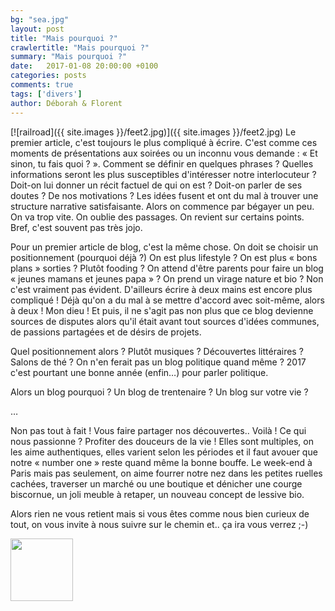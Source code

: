```yaml
---
bg: "sea.jpg"
layout: post
title: "Mais pourquoi ?"
crawlertitle: "Mais pourquoi ?"
summary: "Mais pourquoi ?"
date:   2017-01-08 20:00:00 +0100
categories: posts
comments: true
tags: ['divers']
author: Déborah & Florent
---
```


[![railroad]({{ site.images }}/feet2.jpg)]({{ site.images }}/feet2.jpg)
Le premier article, c'est toujours le plus compliqué à écrire. C'est comme ces moments de présentations aux soirées ou un inconnu vous demande : « Et sinon, tu fais quoi ? ». Comment se définir en quelques phrases ? Quelles informations seront les plus susceptibles d'intéresser notre interlocuteur ? Doit-on lui donner un récit factuel de qui on est ? Doit-on parler de ses doutes ? De nos motivations ? Les idées fusent et ont du mal à trouver une structure narrative satisfaisante. Alors on commence par bégayer un peu. On va trop vite. On oublie des passages. On revient sur certains points. Bref, c'est souvent pas très jojo.

Pour un premier article de blog, c'est la même chose. On doit se choisir un positionnement (pourquoi déjà ?) On est plus lifestyle ? On est plus « bons plans » sorties ? Plutôt fooding ? On attend d'être parents pour faire un blog « jeunes mamans et jeunes papa » ? On prend un virage nature et bio ? Non c'est vraiment pas évident. D'ailleurs écrire à deux mains est encore plus compliqué ! Déjà qu'on a du mal à se mettre d'accord avec soit-même, alors à deux ! Mon dieu ! Et puis, il ne s'agit pas non plus que ce blog devienne sources de disputes alors qu'il était avant tout sources d'idées communes, de passions partagées et de désirs de projets. 

Quel positionnement alors ? Plutôt musiques ? Découvertes littéraires ? Salons de thé ? On n'en ferait pas un blog politique quand même ? 2017 c'est pourtant une bonne année (enfin…) pour parler politique.

Alors un blog pourquoi ? Un blog de trentenaire ? Un blog sur votre vie ?

… 

Non pas tout à fait !
Vous faire partager nos découvertes.. Voilà !
Ce qui nous passionne ? Profiter des douceurs de la vie ! 
Elles sont multiples, on les aime authentiques, elles varient selon les périodes et il faut avouer que notre « number one » reste quand même la bonne bouffe. 
Le week-end à Paris mais pas seulement, on aime fourrer notre nez dans les petites ruelles cachées, traverser un marché ou une boutique et dénicher une courge biscornue, un joli meuble à retaper, un nouveau concept de lessive bio.


Alors rien ne vous retient mais si vous êtes comme nous bien curieux de tout, on vous invite à nous
suivre sur le chemin et.. ça ira vous verrez ;-)

<img src="{{ site.url }}{{ site.images }}/bike.svg" width="100"/>